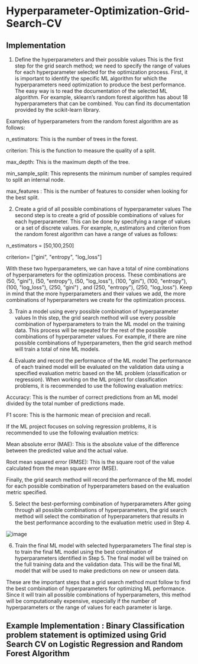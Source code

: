 # Hyperparameter-Optimization-Grid-Search-CV

## Implementation

1. Define the hyperparameters and their possible values
This is the first step for the grid search method; we need to specify the range of values for each hyperparameter selected for the optimization process. First, it is important to identify the specific ML algorithm for which the hyperparameters need optimization to produce the best performance. The easy way is to read the documentation of the selected ML algorithm. For example, sklearn’s random forest algorithm has about 18 hyperparameters that can be combined. You can find its documentation provided by the scikit-learn library.

Examples of hyperparameters from the random forest algorithm are as follows:

n_estimators: This is the number of trees in the forest.

criterion: This is the function to measure the quality of a split.

max_depth: This is the maximum depth of the tree.

min_sample_split: This represents the minimum number of samples required to split an internal node.

max_features : This is the number of features to consider when looking for the best split.

2. Create a grid of all possible combinations of hyperparameter values
The second step is to create a grid of possible combinations of values for each hyperparameter. This can be done by specifying a range of values or a set of discrete values. For example, n_estimators and criterion from the random forest algorithm can have a range of values as follows:

n_estimators = [50,100,250]

criterion= ["gini", "entropy", "log_loss"]

With these two hyperparameters, we can have a total of nine combinations of hyperparameters for the optimization process. These combinations are (50, "gini"), (50, "entropy"), (50, "log_loss"), (100, "gini"), (100, "entropy"), (100, "log_loss"), (250, "gini") , and (250, "entropy"), (250, "log_loss"). Keep in mind that the more hyperparameters and their values we add, the more combinations of hyperparameters we create for the optimization process.

3. Train a model using every possible combination of hyperparameter values 
In this step, the grid search method will use every possible combination of hyperparameters to train the ML model on the training data. This process will be repeated for the rest of the possible combinations of hyperparameter values. For example, if there are nine possible combinations of hyperparameters, then the grid search method will train a total of nine ML models.

4. Evaluate and record the performance of the ML model
The performance of each trained model will be evaluated on the validation data using a specified evaluation metric based on the ML problem (classification or regression). When working on the ML project for classification problems, it is recommended to use the following evaluation metrics:

Accuracy: This is the number of correct predictions from an ML model divided by the total number of predictions made.

F1 score: This is the harmonic mean of precision and recall.

If the ML project focuses on solving regression problems, it is recommended to use the following evaluation metrics:

Mean absolute error (MAE): This is the absolute value of the difference between the predicted value and the actual value.

Root mean squared error (RMSE): This is the square root of the value calculated from the mean square error (MSE).

Finally, the grid search method will record the performance of the ML model for each possible combination of hyperparameters based on the evaluation metric specified.

5. Select the best-performing combination of hyperparameters
After going through all possible combinations of hyperparameters, the grid search method will select the combination of hyperparameters that results in the best performance according to the evaluation metric used in   Step 4.

![image](https://github.com/user-attachments/assets/1e6c3aae-bac5-4fef-8b3b-2373144da6f4)

6. Train the final ML model with selected hyperparameters
The final step is to train the final ML model using the best combination of hyperparameters identified in Step 5. The final model will be trained on the full training data and the validation data. This will be the final ML model that will be used to make predictions on new or unseen data.

These are the important steps that a grid search method must follow to find the best combination of hyperparameters for optimizing ML performance. Since it will train all possible combinations of hyperparameters, this method will be computationally expensive, especially if the number of hyperparameters or the range of values for each parameter is large.

## Example Implementation : Binary Classification problem statement is optimized using Grid Search CV on Logistic Regression and Random Forest Algorithm

